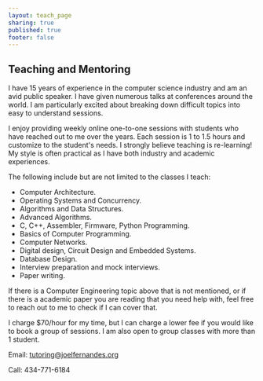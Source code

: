 ```yaml
---
layout: teach_page
sharing: true
published: true
footer: false
---
```


## Teaching and Mentoring

I have 15 years of experience in the computer science industry and am an avid
public speaker. I have given numerous talks at conferences around the world. I
am particularly excited about breaking down difficult topics into easy to
understand sessions.

I enjoy providing weekly online one-to-one sessions with students who have
reached out to me over the years. Each session is 1 to 1.5 hours and customize
to the student's needs. I strongly believe teaching is re-learning! My style
is often practical as I have both industry and academic experiences.

The following include but are not limited to the classes I teach:
* Computer Architecture.
* Operating Systems and Concurrency.
* Algorithms and Data Structures.
* Advanced Algorithms.
* C, C++, Assembler, Firmware, Python Programming.
* Basics of Computer Programming.
* Computer Networks.
* Digital design, Circuit Design and Embedded Systems.
* Database Design.
* Interview preparation and mock interviews.
* Paper writing.

If there is a Computer Engineering topic above that is not mentioned, or if
there is a academic paper you are reading that you need help with, feel free to
reach out to me to check if I can cover that.

I charge $70/hour for my time, but I can charge a lower fee if you would like to
book a group of sessions. I am also open to group classes with more than 1 student.

Email: [tutoring@joelfernandes.org](mailto:tutoring@joelfernandes.org)

Call: 434-771-6184
